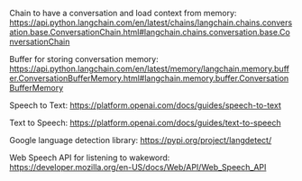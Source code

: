 

Chain to have a conversation and load context from memory:
https://api.python.langchain.com/en/latest/chains/langchain.chains.conversation.base.ConversationChain.html#langchain.chains.conversation.base.ConversationChain


Buffer for storing conversation memory:
https://api.python.langchain.com/en/latest/memory/langchain.memory.buffer.ConversationBufferMemory.html#langchain.memory.buffer.ConversationBufferMemory

Speech to Text:
https://platform.openai.com/docs/guides/speech-to-text

Text to Speech:
https://platform.openai.com/docs/guides/text-to-speech

Google language detection library:
https://pypi.org/project/langdetect/

Web Speech API for listening to wakeword:
https://developer.mozilla.org/en-US/docs/Web/API/Web_Speech_API



